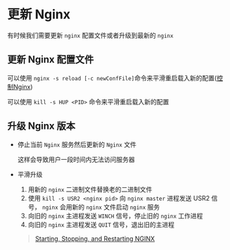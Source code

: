# 更新 Nginx

有时候我们需要更新 `nginx` 配置文件或者升级到最新的 `nginx`

## 更新 Nginx 配置文件

可以使用 `nginx -s reload [-c newConfFile]`命令来平滑重启载入新的配置([控制Nginx](./control-nginx.md))

可以使用 `kill -s HUP <PID>` 命令来平滑重启载入新的配置

## 升级  Nginx 版本

- 停止当前 `Nginx` 服务然后更新的 `Nginx` 文件

  这样会导致用户一段时间内无法访问服务器

- 平滑升级

  1. 用新的 `nginx` 二进制文件替换老的二进制文件
  2. 使用 `kill -s USR2 <nginx pid>` 向 `nginx master`  进程发送 USR2 信号， `nginx` 会用新的 `nginx` 文件启动 `nginx` 服务
  3. 向旧的 `nginx` 主进程发送 `WINCH` 信号，停止旧的 `nginx` 工作进程
  4. 向旧的 `nginx` 主进程发送 `QUIT` 信号，退出旧的主进程

  > [Starting, Stopping, and Restarting NGINX](https://www.nginx.com/resources/wiki/start/topics/tutorials/commandline/)




